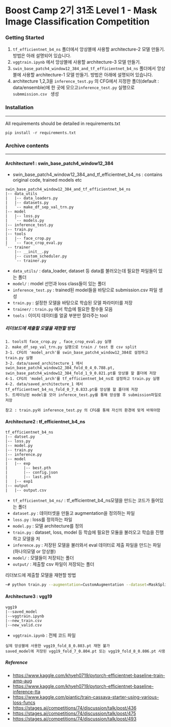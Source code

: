 # Boost Camp 2기 31조 Level 1 - Mask Image Classification Competition

### Getting Started

1. `tf_efficientnet_b4_ns` 폴더에서 앙상블에 사용할 architecture-2 모델 만들기. 방법은 아래 설명되어 있습니다.
2. `vggtrain.ipynb` 에서 앙상블에 사용할 architecture-3 모델 만들기.
3. `swin_base_patch4_window12_384_and_tf_efficientnet_b4_ns` 폴더에서 앙상블에 사용할 architecture-1 모델 만들기. 방법은 아래에 설명되어 있습니다.
4. architecture 1,2,3을 `inference_test.py` 의 CFG에서 지정한 폴더(default : data/ensemble)에 한 곳에 모으고`inference_test.py` 실행으로 `submmission.csv ` 생성

### Installation

---

All requirements should be detailed in requirements.txt

```
pip install -r requirements.txt
```

### Archive contents

---

#### Architecture1 : swin_base_patch4_window12_384

- swin_base_patch4_window12_384_and_tf_efficientnet_b4_ns : contains original code, trained models etc

```
swin_base_patch4_window12_384_and_tf_efficientnet_b4_ns
|-- data_utils
|   |-- data_loaders.py
|   |-- datasets.py
|   `-- make_df_sep_val_trn.py
|-- model
|   |-- loss.py
|   `-- models.py
|-- inference_test.py
|-- train.py
|-- tools
|   |-- face_crop.py
|   `-- face_crop_eval.py
`-- trainer
    |-- __init__.py
    |-- custom_scheduler.py
    `-- trainer.py
```

- `data_utils/` : data_loader, dataset 등 data를 불러오는데 필요한 파일들이 있는 폴더
- `model/` : model 선언과 loss class들이 있는 폴더
- `inference_test.py` : trained된 model들을 바탕으로 submission.csv 파일 생성
- `train.py` : 설정한 모델을 바탕으로 학습된 모델 파라미터를 저장
- `trainer/` : `train.py` 에서 학습에 필요한 함수들 모음
- `tools` : 이미지 데이터를 얼굴 부분만 잘라주는 tool

##### 리더보드에 제출할 모델을 재현할 방법

```
1. tools의 face_crop.py , face_crop_eval.py 실행
2. make_df_sep_val_trn.py 실행으로 train / test 용 csv split
3-1. CFG의 'model_arch'를 swin_base_patch4_window12_384로 설정하고 train.py 실행
3-2. data/saved_architecture_1 에서 swin_base_patch4_window12_384_fold_0_4_0.788.pt, swin_base_patch4_window12_384_fold_1_9_0.821.pt를 앙상블 할 폴더에 저장
4-1. CFG의 'model_arch'를 tf_efficientnet_b4_ns로 설정하고 train.py 실행
4-2. data/saved_architecture_1 에서 tf_efficientnet_b4_ns_fold_0_7_0.833.pt를 앙상블 할 폴더에 저장
5. 트레이닝된 model을 모아 inferece_test.py를 통해 앙상블 후 submission파일로 저장

참고 : train.py와 inference_test.py 의 CFG를 통해 자신의 환경에 맞게 바꿔야함
```

#### Architecture2 : tf_efficientnet_b4_ns

```
tf_efficientnet_b4_ns
|-- datset.py
|-- loss.py
|-- model.py
|-- train.py
|-- inference.py
|-- model
|   |-- exp
|       |-- best.pth
|       |-- config.json
|       |-- last.pth
|   |-- exp1
|-- output
|   |-- output.csv
```

- `tf_efficientnet_b4_ns/` : tf_efficientnet_b4_ns모델을 만드는 코드가 들어있는 폴더
- `dataset.py` : 데이터셋을 만들고 augmentation을 정의하는 파일
- `loss.py` : loss를 정의하는 파일
- `model.py` : 모델 architecture를 정의
- `train.py` : dataset, loss, model 등 학습에 필요한 모듈을 불러오고 학습을 진행하고 모델을 저
- `inference.py` : 저장된 모델을 불러와서 eval 데이터로 제출 파일을 만드는 파일 (하나의모델 or 앙상블)
- `model/` : 모델들이 저장되는 폴더
- `output/` : 제출할 csv 파일이 저장되는 폴더

리더보드에 제출할 모델을 재현할 방법

```bash
~# python train.py --augmentation=CustomAugmentation --dataset=MaskSplitByProfileDataset --epochs=8 --model=EffB4Model --data_dir='데이터 경로를 입력해주세요'
```

#### Architecture3 : vgg19

```
vgg19
|--saved_model
|--vggtrain.ipynb
|--new_train.csv
|--new_valid.csv
```

- `vggtrain.ipynb` : 전체 코드 파일

```
실제 앙상블에 사용한 vgg19_fold_8_0.803.pt 재현 불가
saved_model에 저장된 vgg19_fold_7_0.804.pt 또는 vgg19_fold_8_0.806.pt 사용
```

##### Reference
- https://www.kaggle.com/khyeh0719/pytorch-efficientnet-baseline-train-amp-aug
- https://www.kaggle.com/khyeh0719/pytorch-efficientnet-baseline-inference-tta
- https://www.kaggle.com/piantic/train-cassava-starter-using-various-loss-funcs
- https://stages.ai/competitions/74/discussion/talk/post/436
- https://stages.ai/competitions/74/discussion/talk/post/475
- https://stages.ai/competitions/74/discussion/talk/post/493
